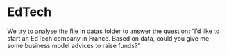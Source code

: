# EdTech

We try to analyse the file in datas folder to answer the question: “I’d like to start an EdTech company in France. Based on data, could you give
me some business model advices to raise funds?”
